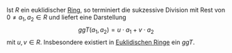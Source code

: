Ist $R$ ein euklidischer [Ring](Ring.md), so terminiert die sukzessive Division mit Rest von $0 \not = a_{1}, a_{2} \in R$ und liefert eine Darstellung
$$ggT(a_{1},a_{2}) = u \cdot a_{1} + v \cdot a_{2}$$
mit $u, v \in R$. Insbesondere existiert in [Euklidischen Ringe](Euklidische%20Ringe.md) ein $ggT$.